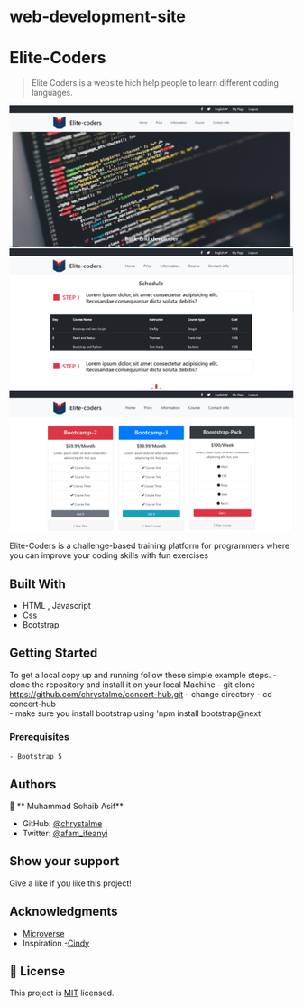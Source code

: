 # web-development-site

# Elite-Coders

> Elite Coders is a website hich help people to learn different coding languages.

![screenshot](/images/Screenshot-1.png)
![screenshot](/images/Screenshot-2.png)
![screenshot](/images/Screenshot-3.png)

Elite-Coders is a challenge-based training platform for programmers where you can improve your coding skills with fun exercises 

## Built With

- HTML , Javascript
- Css
- Bootstrap

<!-- ## Live Demo

[Live Demo Link](https://chrystalme.github.io/concert-hub/)
 -->

## Getting Started

To get a local copy up and running follow these simple example steps.
    - clone the repository and install it on your local Machine
      - git clone https://github.com/chrystalme/concert-hub.git
    - change directory
      - cd concert-hub  
    - make sure you install bootstrap using 'npm install bootstrap@next'


### Prerequisites
    - Bootstrap 5


## Authors

👤 ** Muhammad Sohaib Asif**

- GitHub: [@chrystalme](https://github.com/sohaibya)
- Twitter: [@afam_ifeanyi](https://twitter.com/sohaibasif2019)



## Show your support

Give a like if you like this project!

## Acknowledgments

- [Microverse](https://microverse.com)
- Inspiration
    -[Cindy](https://behance.net/adagio07)

## 📝 License

This project is [MIT](https://mit-license.org) licensed.
